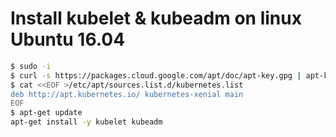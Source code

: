 # Install kubelet & kubeadm on linux Ubuntu 16.04
```bash
$ sudo -i
$ curl -s https://packages.cloud.google.com/apt/doc/apt-key.gpg | apt-key add -
$ cat <<EOF >/etc/apt/sources.list.d/kubernetes.list
deb http://apt.kubernetes.io/ kubernetes-xenial main
EOF
$ apt-get update
apt-get install -y kubelet kubeadm
```